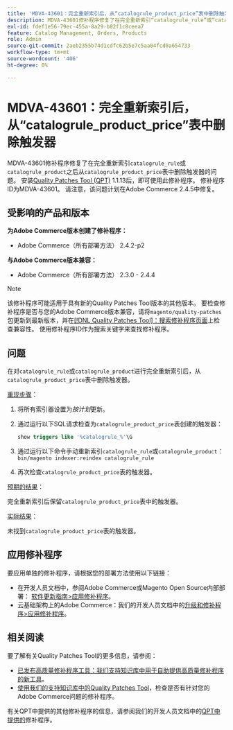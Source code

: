 ```yaml
---
title: 'MDVA-43601：完全重新索引后，从“catalogrule_product_price”表中删除触发器'
description: MDVA-43601修补程序修复了在完全重新索引“catalogrule_rule”或“catalogrule_product”后，从“catalogrule_product_price”表中删除触发器的问题。 安装[Quality Patches Tool (QPT)](/help/announcements/adobe-commerce-announcements/magento-quality-patches-released-new-tool-to-self-serve-quality-patches.md) 1.1.13后，即可使用此修补程序。 修补程序ID为MDVA-43601。 请注意，该问题计划在Adobe Commerce 2.4.5中修复。
exl-id: fdef1e56-79ec-455a-8a29-b82f1c8ceea7
feature: Catalog Management, Orders, Products
role: Admin
source-git-commit: 2aeb2355b74d1cdfc62b5e7c5aa04fcd0a654733
workflow-type: tm+mt
source-wordcount: '406'
ht-degree: 0%

---
```


# MDVA-43601：完全重新索引后，从“catalogrule_product_price”表中删除触发器

MDVA-43601修补程序修复了在完全重新索引`catalogrule_rule`或`catalogrule_product`之后从`catalogrule_product_price`表中删除触发器的问题。 安装[Quality Patches Tool (QPT)](/help/announcements/adobe-commerce-announcements/magento-quality-patches-released-new-tool-to-self-serve-quality-patches.md) 1.1.13后，即可使用此修补程序。 修补程序ID为MDVA-43601。 请注意，该问题计划在Adobe Commerce 2.4.5中修复。

## 受影响的产品和版本

**为Adobe Commerce版本创建了修补程序：**

* Adobe Commerce（所有部署方法） 2.4.2-p2

**与Adobe Commerce版本兼容：**

* Adobe Commerce（所有部署方法） 2.3.0 - 2.4.4

>[!NOTE]
>
>该修补程序可能适用于具有新的Quality Patches Tool版本的其他版本。 要检查修补程序是否与您的Adobe Commerce版本兼容，请将`magento/quality-patches`包更新到最新版本，并在[[!DNL Quality Patches Tool]：搜索修补程序页面](https://experienceleague.adobe.com/tools/commerce-quality-patches/index.html)上检查兼容性。 使用修补程序ID作为搜索关键字来查找修补程序。

## 问题

在对`catalogrule_rule`或`catalogrule_product`进行完全重新索引后，从`catalogrule_product_price`表中删除触发器。

<u>重现步骤</u>：

1. 将所有索引器设置为&#x200B;*按计划*&#x200B;更新。
1. 通过运行以下SQL请求检查为`catalogrule_product_price`表创建的触发器：

   ```sql
   show triggers like '%catalogrule_%'\G
   ```

1. 通过运行以下命令手动重新索引`catalogrule_rule`或`catalogrule_product`： `bin/magento indexer:reindex catalogrule_rule`
1. 再次检查`catalogrule_product_price`表的触发器。

<u>预期的结果</u>：

完全重新索引后保留`catalogrule_product_price`表中的触发器。

<u>实际结果</u>：

未找到`catalogrule_product_price`表的触发器。

## 应用修补程序

要应用单独的修补程序，请根据您的部署方法使用以下链接：

* 在开发人员文档中，参阅Adobe Commerce或Magento Open Source内部部署： [软件更新指南>应用修补程序](https://experienceleague.adobe.com/en/docs/commerce-operations/tools/quality-patches-tool/usage)。
* 云基础架构上的Adobe Commerce：我们的开发人员文档中的[升级和修补程序>应用修补程序](https://experienceleague.adobe.com/en/docs/commerce-cloud-service/user-guide/develop/upgrade/apply-patches)。

## 相关阅读

要了解有关Quality Patches Tool的更多信息，请参阅：

* [已发布高质量修补程序工具：我们支持知识库中用于自助提供高质量修补程序的新工具](/help/announcements/adobe-commerce-announcements/magento-quality-patches-released-new-tool-to-self-serve-quality-patches.md)。
* [使用我们的支持知识库中的Quality Patches Tool](/help/support-tools/patches-available-in-qpt-tool/check-patch-for-magento-issue-with-magento-quality-patches.md)，检查是否有针对您的Adobe Commerce问题的修补程序。

有关QPT中提供的其他修补程序的信息，请参阅我们的开发人员文档中的[QPT中提供的](https://experienceleague.adobe.com/tools/commerce-quality-patches/index.html)修补程序。
